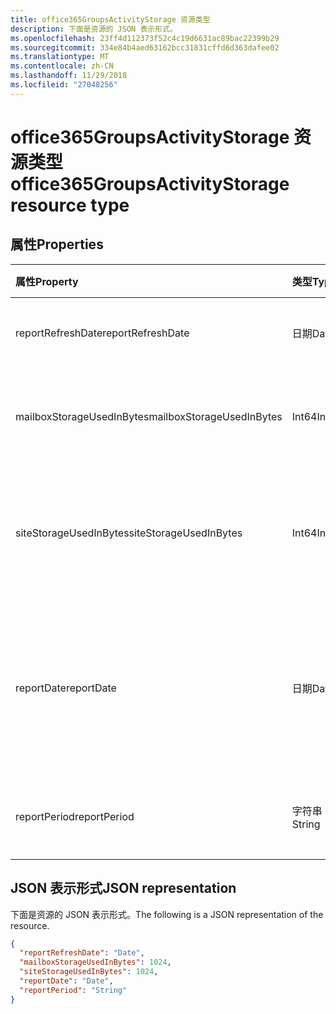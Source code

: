 ```yaml
---
title: office365GroupsActivityStorage 资源类型
description: 下面是资源的 JSON 表示形式。
ms.openlocfilehash: 23ff4d112373f52c4c19d6631ac89bac22399b29
ms.sourcegitcommit: 334e84b4aed63162bcc31831cffd6d363dafee02
ms.translationtype: MT
ms.contentlocale: zh-CN
ms.lasthandoff: 11/29/2018
ms.locfileid: "27048256"
---
```

# <a name="office365groupsactivitystorage-resource-type"></a><span data-ttu-id="0355f-103">office365GroupsActivityStorage 资源类型</span><span class="sxs-lookup"><span data-stu-id="0355f-103">office365GroupsActivityStorage resource type</span></span>

## <a name="properties"></a><span data-ttu-id="0355f-104">属性</span><span class="sxs-lookup"><span data-stu-id="0355f-104">Properties</span></span>

| <span data-ttu-id="0355f-105">属性</span><span class="sxs-lookup"><span data-stu-id="0355f-105">Property</span></span>                  | <span data-ttu-id="0355f-106">类型</span><span class="sxs-lookup"><span data-stu-id="0355f-106">Type</span></span>   | <span data-ttu-id="0355f-107">说明</span><span class="sxs-lookup"><span data-stu-id="0355f-107">Description</span></span>                              |
| :------------------------ | :----- | ---------------------------------------- |
| <span data-ttu-id="0355f-108">reportRefreshDate</span><span class="sxs-lookup"><span data-stu-id="0355f-108">reportRefreshDate</span></span>         | <span data-ttu-id="0355f-109">日期</span><span class="sxs-lookup"><span data-stu-id="0355f-109">Date</span></span>   | <span data-ttu-id="0355f-110">内容最晚日期。</span><span class="sxs-lookup"><span data-stu-id="0355f-110">The latest date of the content.</span></span>          |
| <span data-ttu-id="0355f-111">mailboxStorageUsedInBytes</span><span class="sxs-lookup"><span data-stu-id="0355f-111">mailboxStorageUsedInBytes</span></span> | <span data-ttu-id="0355f-112">Int64</span><span class="sxs-lookup"><span data-stu-id="0355f-112">Int64</span></span>  | <span data-ttu-id="0355f-113">使用组邮箱中的存储。</span><span class="sxs-lookup"><span data-stu-id="0355f-113">The storage used in group mailbox.</span></span>       |
| <span data-ttu-id="0355f-114">siteStorageUsedInBytes</span><span class="sxs-lookup"><span data-stu-id="0355f-114">siteStorageUsedInBytes</span></span>    | <span data-ttu-id="0355f-115">Int64</span><span class="sxs-lookup"><span data-stu-id="0355f-115">Int64</span></span>  | <span data-ttu-id="0355f-116">在 SharePoint 文档库中使用的存储。</span><span class="sxs-lookup"><span data-stu-id="0355f-116">The storage used in SharePoint document library.</span></span> |
| <span data-ttu-id="0355f-117">reportDate</span><span class="sxs-lookup"><span data-stu-id="0355f-117">reportDate</span></span>                | <span data-ttu-id="0355f-118">日期</span><span class="sxs-lookup"><span data-stu-id="0355f-118">Date</span></span>   | <span data-ttu-id="0355f-119">Exchange 和 SharePoint 的快照日期用于存储。</span><span class="sxs-lookup"><span data-stu-id="0355f-119">The snapshot date for Exchange and SharePoint used storage.</span></span> |
| <span data-ttu-id="0355f-120">reportPeriod</span><span class="sxs-lookup"><span data-stu-id="0355f-120">reportPeriod</span></span>              | <span data-ttu-id="0355f-121">字符串</span><span class="sxs-lookup"><span data-stu-id="0355f-121">String</span></span> | <span data-ttu-id="0355f-122">报告涵盖天数。</span><span class="sxs-lookup"><span data-stu-id="0355f-122">The number of days the report covers.</span></span>    |

## <a name="json-representation"></a><span data-ttu-id="0355f-123">JSON 表示形式</span><span class="sxs-lookup"><span data-stu-id="0355f-123">JSON representation</span></span>

<span data-ttu-id="0355f-124">下面是资源的 JSON 表示形式。</span><span class="sxs-lookup"><span data-stu-id="0355f-124">The following is a JSON representation of the resource.</span></span>

<!-- {
  "blockType": "resource",
  "@odata.type": "microsoft.graph.office365GroupsActivityStorage"
} -->

```json
{
  "reportRefreshDate": "Date", 
  "mailboxStorageUsedInBytes": 1024, 
  "siteStorageUsedInBytes": 1024, 
  "reportDate": "Date", 
  "reportPeriod": "String"
}
```
